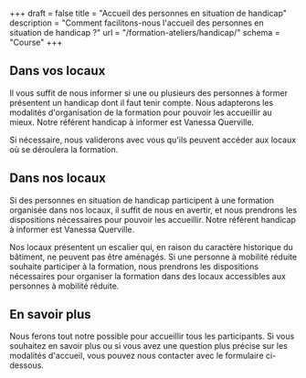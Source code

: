 +++
draft			= false
title			= "Accueil des personnes en situation de handicap"
description	 	= "Comment facilitons-nous l'accueil des personnes en situation de handicap ?"
url	 			= "/formation-ateliers/handicap/"
schema			= "Course"
+++

## Dans vos locaux
Il vous suffit de nous informer si une ou plusieurs des personnes à former présentent un handicap dont il faut tenir compte. Nous adapterons les modalités d'organisation de la formation pour pouvoir les accueillir au mieux. Notre référent handicap à informer est Vanessa Querville.

Si nécessaire, nous validerons avec vous qu'ils peuvent accéder aux locaux où se déroulera la formation.

## Dans nos locaux
Si des personnes en situation de handicap participent à une formation organisée dans nos locaux, il suffit de nous en avertir, et nous prendrons les dispositions nécessaires pour pouvoir les accueillir. Notre référent handicap à informer est Vanessa Querville.

Nos locaux présentent un escalier qui, en raison du caractère historique du bâtiment, ne peuvent pas être aménagés. Si une personne à mobilité réduite souhaite participer à la formation, nous prendrons les dispositions nécessaires pour organiser la formation dans des locaux accessibles aux personnes à mobilité réduite.

## En savoir plus

Nous ferons tout notre possible pour accueillir tous les participants. Si vous souhaitez en savoir plus ou si vous avez une question plus précise sur les modalités d'accueil, vous pouvez nous contacter avec le formulaire ci-dessous.
 
